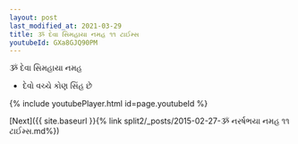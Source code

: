 ```yaml
---
layout: post
last_modified_at: 2021-03-29
title: ૐ દેવા સિમહાયા નમહ ૧૧ ટાઈમ્સ
youtubeId: GXa8GJQ90PM
---
```

 
 
 ૐ દેવા સિમહાયા નમહ  
 
 -  દેવો વચ્ચે કોણ સિંહ છે 
 
  
 
  
 
 
 
 
 
 


{% include youtubePlayer.html id=page.youtubeId %}
 
[Next]({{ site.baseurl }}{% link  split2/_posts/2015-02-27-ૐ નરર્ષભયા નમહ ૧૧ ટાઈમ્સ.md%})
 
